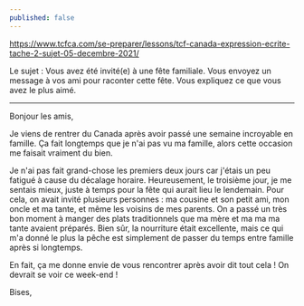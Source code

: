 ```yaml
---
published: false
---
```

https://www.tcfca.com/se-preparer/lessons/tcf-canada-expression-ecrite-tache-2-sujet-05-decembre-2021/

Le sujet : Vous avez été invité(e) à une fête familiale. Vous envoyez un message à vos ami pour raconter cette fête. Vous expliquez ce que vous avez le plus aimé.

---

Bonjour les amis,

Je viens de rentrer du Canada après avoir passé une semaine incroyable en famille. Ça fait longtemps que je n'ai pas vu ma famille, alors cette occasion me faisait vraiment du bien.

Je n'ai pas fait grand-chose les premiers deux jours car j'étais un peu fatigué à cause du décalage horaire. Heureusement, le troisième jour, je me sentais mieux, juste à temps pour la fête qui aurait lieu le lendemain. Pour cela, on avait invité plusieurs personnes : ma cousine et son petit ami, mon oncle et ma tante, et même les voisins de mes parents. On a passé un très bon moment à manger des plats traditionnels que ma mère et ma ma ma tante avaient préparés. Bien sûr, la nourriture était excellente, mais ce qui m'a donné le plus la pêche est simplement de passer du temps entre famille après si longtemps.

En fait, ça me donne envie de vous rencontrer après avoir dit tout cela ! On devrait se voir ce week-end !

Bises,